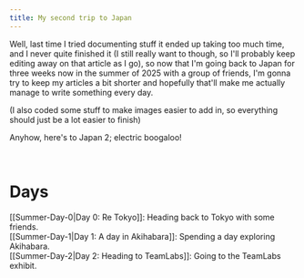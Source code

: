 ```yaml
---
title: My second trip to Japan
---
```

Well, last time I tried documenting stuff it ended up taking too much time, and
I never quite finished it (I still really want to though, so I'll probably keep
editing away on that article as I go), so now that I'm going back to Japan for
three weeks now in the summer of 2025 with a group of friends, I'm gonna try to
keep my articles a bit shorter and hopefully that'll make me actually manage to
write something every day.

(I also coded some stuff to make images easier to add in, so everything should
just be a lot easier to finish)

Anyhow, here's to Japan 2; electric boogaloo!

<br>

# Days

[[Summer-Day-0|Day 0: Re Tokyo]]: Heading back to Tokyo with some friends.<br>
[[Summer-Day-1|Day 1: A day in Akihabara]]: Spending a day exploring Akihabara.<br>
[[Summer-Day-2|Day 2: Heading to TeamLabs]]: Going to the TeamLabs exhibit.
